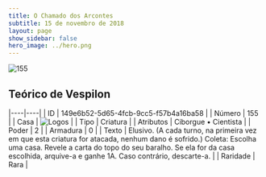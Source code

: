```yaml
---
title: O Chamado dos Arcontes
subtitle: 15 de novembro de 2018
layout: page
show_sidebar: false
hero_image: ../hero.png
---
```


![155](https://cdn.keyforgegame.com/media/card_front/pt/341_155_4XJVMF643M6C_pt.png)

## Teórico de Vespilon

|----|----|
| ID | 149e6b52-5d65-4fcb-9cc5-f57b4a16ba58 |
| Número | 155 |
| Casa | ![Logos](https://archonarcana.com/images/thumb/c/ce/Logos.png/22px-Logos.png "Logos") |
| Tipo | Criatura |
| Atributos | Ciborgue • Cientista |
| Poder | 2 |
| Armadura | 0 |
| Texto | Elusivo. (A cada turno, na primeira vez em que esta criatura for atacada, nenhum dano é sofrido.) Coleta: Escolha uma casa. Revele a carta do topo do seu baralho. Se ela for da casa escolhida, arquive-a e ganhe 1A.  Caso contrário, descarte-a. |
| Raridade | Rara |
